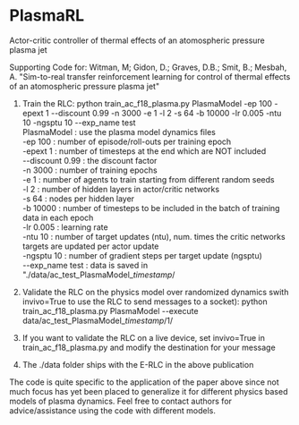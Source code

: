 # PlasmaRL
Actor-critic controller of thermal effects of an atomospheric pressure plasma jet

Supporting Code for:
Witman, M; Gidon, D.; Graves, D.B.; Smit, B.; Mesbah, A. "Sim-to-real transfer reinforcement learning for control of thermal effects of an atomospheric pressure plasma jet"

1. Train the RLC:
python train_ac_f18_plasma.py PlasmaModel -ep 100 -epext 1 --discount 0.99 -n 3000 -e 1 -l 2 -s 64 -b 10000 -lr 0.005 -ntu 10 -ngsptu 10 --exp_name test  
    PlasmaModel     : use the plasma model dynamics files  
    -ep 100         : number of episode/roll-outs per training epoch  
    -epext 1        : number of timesteps at the end which are NOT included   
    --discount 0.99 : the discount factor  
    -n 3000         : number of training epochs  
    -e 1            : number of agents to train starting from different random seeds  
    -l 2            : number of hidden layers in actor/critic networks  
    -s 64           : nodes per hidden layer  
    -b 10000        : number of timesteps to be included in the batch of training data in each epoch  
    -lr 0.005       : learning rate  
    -ntu 10         : number of target updates (ntu), num. times the critic networks targets are updated per actor update  
    -ngsptu 10      : number of gradient steps per target update (ngsptu)  
    --exp_name test : data is saved in "./data/ac_test_PlasmaModel_*timestamp*/  

2. Validate the RLC on the physics model over randomized dynamics swith invivo=True to use the RLC to send messages to a socket):
python train_ac_f18_plasma.py PlasmaModel --execute data/ac_test_PlasmaModel_*timestamp*/1/

3. If you want to validate the RLC on a live device, set invivo=True in train_ac_f18_plasma.py and modify the destination for your message

4. The ./data folder ships with the E-RLC in the above publication

The code is quite specific to the application of the paper above since not much focus
has yet been placed to generalize it for different physics based models of plasma dynamics. 
Feel free to contact authors for advice/assistance using the code with different models.
